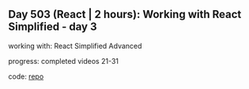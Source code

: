 ## Day 503 (React | 2 hours): Working with React Simplified - day 3

working with: React Simplified Advanced

progress: completed videos 21-31

code: [repo](https://github.com/alexvyber/rs-react-advanced.git)